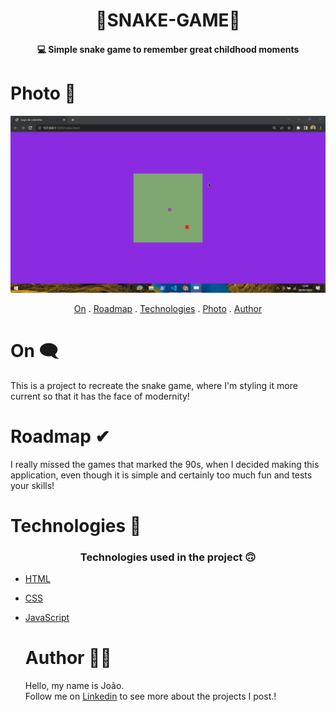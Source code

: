 <h1 align="center">
   🐍SNAKE-GAME🐍
</h1>

<h4 align="center">
  💻 Simple snake game to remember great childhood moments
</h4>

# Photo 🎴
   <div alingn ="center" >

   <img src="./img/snake.gif">

   </div>

<p align="center">   
   <a href="#on">On</a> .
   <a href="#roadmap">Roadmap</a> .
   <a href="#technologies">Technologies</a> .
   <a href="#photos">Photo</a> . 
   <a href="#author">Author</a>
 </p>


   
 # On 🗨
     
     
   <p> This is a project to recreate the snake game, where I'm styling it more
      current so that it has the face of modernity!  </p>
   
   
   
   
   
   # Roadmap ✔
   
   <p> I really missed the games that marked the 90s, when I decided
   making this application, even though it is simple and certainly too much fun and tests
   your skills! </p>
   
   
   # Technologies 📰
   <h3 align="center">  Technologies used in the project 🙃 </h3>

- [HTML](https://www.w3schools.com/html/)
 - [CSS](https://www.w3schools.com/css/)
- [JavaScript](https://www.javascript.com/)
   
   
   # Author 🙋‍♂️
   <p> Hello, my name is João. <br> Follow me on <a href="https://www.linkedin.com/in/jo%C3%A3o-soares13/" target="_blank">Linkedin</a> to see more about the projects I post.!</p>
